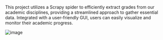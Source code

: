 This project utilizes a Scrapy spider to efficiently extract grades from our academic disciplines, providing a streamlined approach to gather essential data. Integrated with a user-friendly GUI, users can easily visualize and monitor their academic progress.

![image](https://github.com/Pumkin341/Grade-Spider/assets/118560568/c97adbf8-93ea-4bd2-978f-492a634ba63e)
